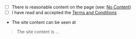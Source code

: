 <!--

Thanks for creating a pull request to request a new subdomain from JS.ORG

Before creating your pull request, please read and complete the following steps:

- Ensure that your pull request changes only the cnames_active.js file, adding a single new line for your subdomain request
  - Follow the existing format established by the other entries, a new line with the subdomain as the key and the target hostname as the value
  - Add your new line to the file in alphabetical order, and follow the guidance given by the comments in the file itself

- Fill out this pull request template in your pull request description, maintaining the format provided to you
  - Tick the two checkboxes, agreeing to the sentences, below by placing an x inside the square brackets ([ ] becomes [x])
  - Add a link (GitHub repository, Vercel deployment, etc.), so we can review your site
  - Explain what your site content is and how it relates to the JavaScript community/ecosystem, so we can validate your request

- Ensure that your site content follows the content requirements set out in our README: https://github.com/js-org/js.org#content-requirements
  - Notably, make sure that your site is not a personal site, and that it is clearly content that is relevant to the JavaScript community/ecosystem

-->

- [ ] There is reasonable content on the page (see: [No Content](https://github.com/js-org/js.org/wiki/No-Content))
- [ ] I have read and accepted the [Terms and Conditions](http://js.org/terms.html)
- The site content can be seen at <link>

> The site content is ...

